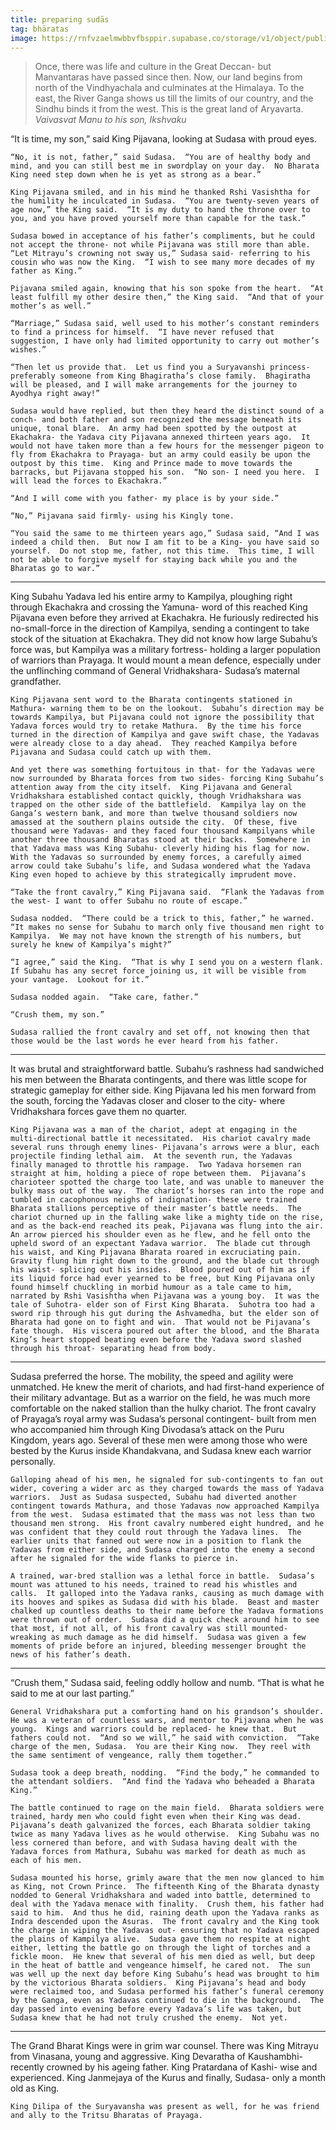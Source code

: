```yaml
---
title: preparing sudās
tag: bhāratas
image: https://rnfvzaelmwbbvfbsppir.supabase.co/storage/v1/object/public/brhatwebsite/13scrolls/palimpsest/palim38.webp
---
```


> Once, there was life and culture in the Great Deccan- but Manvantaras have passed since then.  Now, our land begins from north of the Vindhyachala and culminates at the Himalaya.  To the east, the River Ganga shows us till the limits of our country, and the Sindhu binds it from the west.  This is the great land of Aryavarta.<br><cite>Vaivasvat Manu to his son, Ikshvaku</cite>

“It is time, my son,” said King Pijavana, looking at Sudasa with proud eyes.

	“No, it is not, father,” said Sudasa.  “You are of healthy body and mind, and you can still best me in swordplay on your day.  No Bharata King need step down when he is yet as strong as a bear.”

	King Pijavana smiled, and in his mind he thanked Rshi Vasishtha for the humility he inculcated in Sudasa.  “You are twenty-seven years of age now,” the King said.  “It is my duty to hand the throne over to you, and you have proved yourself more than capable for the task.”

	Sudasa bowed in acceptance of his father’s compliments, but he could not accept the throne- not while Pijavana was still more than able.  “Let Mitrayu’s crowning not sway us,” Sudasa said- referring to his cousin who was now the King.  “I wish to see many more decades of my father as King.”

	Pijavana smiled again, knowing that his son spoke from the heart.  “At least fulfill my other desire then,” the King said.  “And that of your mother’s as well.”

	“Marriage,” Sudasa said, well used to his mother’s constant reminders to find a princess for himself.  “I have never refused that suggestion, I have only had limited opportunity to carry out mother’s wishes.”

	“Then let us provide that.  Let us find you a Suryavanshi princess- preferably someone from King Bhagiratha’s close family.  Bhagiratha will be pleased, and I will make arrangements for the journey to Ayodhya right away!”

	Sudasa would have replied, but then they heard the distinct sound of a conch- and both father and son recognized the message beneath its unique, tonal blare.  An army had been spotted by the outpost at Ekachakra- the Yadava city Pijavana annexed thirteen years ago.  It would not have taken more than a few hours for the messenger pigeon to fly from Ekachakra to Prayaga- but an army could easily be upon the outpost by this time.  King and Prince made to move towards the barracks, but Pijavana stopped his son.  “No son- I need you here.  I will lead the forces to Ekachakra.”

	“And I will come with you father- my place is by your side.”

	“No,” Pijavana said firmly- using his Kingly tone.  

	“You said the same to me thirteen years ago,” Sudasa said, “And I was indeed a child then.  But now I am fit to be a King- you have said so yourself.  Do not stop me, father, not this time.  This time, I will not be able to forgive myself for staying back while you and the Bharatas go to war.”

***

King Subahu Yadava led his entire army to Kampilya, ploughing right through Ekachakra and crossing the Yamuna- word of this reached King Pijavana even before they arrived at Ekachakra.  He furiously redirected his no-small-force in the direction of Kampilya, sending a contingent to take stock of the situation at Ekachakra.  They did not know how large Subahu’s force was, but Kampilya was a military fortress- holding a larger population of warriors than Prayaga.  It would mount a mean defence, especially under the unflinching command of General Vridhakshara- Sudasa’s maternal grandfather.

	King Pijavana sent word to the Bharata contingents stationed in Mathura- warning them to be on the lookout.  Subahu’s direction may be towards Kampilya, but Pijavana could not ignore the possibility that Yadava forces would try to retake Mathura.  By the time his force turned in the direction of Kampilya and gave swift chase, the Yadavas were already close to a day ahead.  They reached Kampilya before Pijavana and Sudasa could catch up with them.  

	And yet there was something fortuitous in that- for the Yadavas were now surrounded by Bharata forces from two sides- forcing King Subahu’s attention away from the city itself.  King Pijavana and General Vridhakshara established contact quickly, though Vridhakshara was trapped on the other side of the battlefield.  Kampilya lay on the Ganga’s western bank, and more than twelve thousand soldiers now amassed at the southern plains outside the city.  Of these, five thousand were Yadavas- and they faced four thousand Kampilyans while another three thousand Bharatas stood at their backs.  Somewhere in that Yadava mass was King Subahu- cleverly hiding his flag for now.  With the Yadavas so surrounded by enemy forces, a carefully aimed arrow could take Subahu’s life, and Sudasa wondered what the Yadava King even hoped to achieve by this strategically imprudent move.    

	“Take the front cavalry,” King Pijavana said.  “Flank the Yadavas from the west- I want to offer Subahu no route of escape.”

	Sudasa nodded.  “There could be a trick to this, father,” he warned.  “It makes no sense for Subahu to march only five thousand men right to Kampilya.  We may not have known the strength of his numbers, but surely he knew of Kampilya’s might?”

	“I agree,” said the King.  “That is why I send you on a western flank.  If Subahu has any secret force joining us, it will be visible from your vantage.  Lookout for it.”

	Sudasa nodded again.  “Take care, father.”

	“Crush them, my son.”

	Sudasa rallied the front cavalry and set off, not knowing then that those would be the last words he ever heard from his father.

***

It was brutal and straightforward battle.  Subahu’s rashness had sandwiched his men between the Bharata contingents, and there was little scope for strategic gameplay for either side.  King Pijavana led his men forward from the south, forcing the Yadavas closer and closer to the city- where Vridhakshara forces gave them no quarter.  

	King Pijavana was a man of the chariot, adept at engaging in the multi-directional battle it necessitated.  His chariot cavalry made several runs through enemy lines- Pijavana’s arrows were a blur, each projectile finding lethal aim.  At the seventh run, the Yadavas finally managed to throttle his rampage.  Two Yadava horsemen ran straight at him, holding a piece of rope between them.  Pijavana’s charioteer spotted the charge too late, and was unable to maneuver the bulky mass out of the way.  The chariot’s horses ran into the rope and tumbled in cacophonous neighs of indignation- these were trained Bharata stallions perceptive of their master’s battle needs.  The chariot churned up in the falling wake like a mighty tide on the rise, and as the back-end reached its peak, Pijavana was flung into the air.  An arrow pierced his shoulder even as he flew, and he fell onto the upheld sword of an expectant Yadava warrior.  The blade cut through his waist, and King Pijavana Bharata roared in excruciating pain.  Gravity flung him right down to the ground, and the blade cut through his waist- splicing out his insides.  Blood poured out of him as if its liquid force had ever yearned to be free, but King Pijavana only found himself chuckling in morbid humour as a tale came to him, narrated by Rshi Vasishtha when Pijavana was a young boy.  It was the tale of Suhotra- elder son of First King Bharata.  Suhotra too had a sword rip through his gut during the Ashvamedha, but the elder son of Bharata had gone on to fight and win.  That would not be Pijavana’s fate though.  His viscera poured out after the blood, and the Bharata King’s heart stopped beating even before the Yadava sword slashed through his throat- separating head from body.

***

Sudasa preferred the horse.  The mobility, the speed and agility were unmatched.  He knew the merit of chariots, and had first-hand experience of their military advantage.  But as a warrior on the field, he was much more comfortable on the naked stallion than the hulky chariot.  The front cavalry of Prayaga’s royal army was Sudasa’s personal contingent- built from men who accompanied him through King Divodasa’s attack on the Puru Kingdom, years ago.  Several of these men were among those who were bested by the Kurus inside Khandakvana, and Sudasa knew each warrior personally.  

	Galloping ahead of his men, he signaled for sub-contingents to fan out wider, covering a wider arc as they charged towards the mass of Yadava warriors.  Just as Sudasa suspected, Subahu had diverted another contingent towards Mathura, and those Yadavas now approached Kampilya from the west.  Sudasa estimated that the mass was not less than two thousand men strong.  His front cavalry numbered eight hundred, and he was confident that they could rout through the Yadava lines.  The earlier units that fanned out were now in a position to flank the Yadavas from either side, and Sudasa charged into the enemy a second after he signaled for the wide flanks to pierce in.  

	A trained, war-bred stallion was a lethal force in battle.  Sudasa’s mount was attuned to his needs, trained to read his whistles and calls.  It galloped into the Yadava ranks, causing as much damage with its hooves and spikes as Sudasa did with his blade.  Beast and master chalked up countless deaths to their name before the Yadava formations were thrown out of order.  Sudasa did a quick check around him to see that most, if not all, of his front cavalry was still mounted- wreaking as much damage as he did himself.  Sudasa was given a few moments of pride before an injured, bleeding messenger brought the news of his father’s death.

***

“Crush them,” Sudasa said, feeling oddly hollow and numb.  “That is what he said to me at our last parting.”

	General Vridhakshara put a comforting hand on his grandson’s shoulder.  He was a veteran of countless wars, and mentor to Pijavana when he was young.  Kings and warriors could be replaced- he knew that.  But fathers could not.  “And so we will,” he said with conviction.  “Take charge of the men, Sudasa.  You are their King now.  They reel with the same sentiment of vengeance, rally them together.”

	Sudasa took a deep breath, nodding.  “Find the body,” he commanded to the attendant soldiers.  “And find the Yadava who beheaded a Bharata King.”

	The battle continued to rage on the main field.  Bharata soldiers were trained, hardy men who could fight even when their King was dead.  Pijavana’s death galvanized the forces, each Bharata soldier taking twice as many Yadava lives as he would otherwise.  King Subahu was no less cornered than before, and with Sudasa having dealt with the Yadava forces from Mathura, Subahu was marked for death as much as each of his men.  

	Sudasa mounted his horse, grimly aware that the men now glanced to him as King, not Crown Prince.  The fifteenth King of the Bharata dynasty nodded to General Vridhakshara and waded into battle, determined to deal with the Yadava menace with finality.  Crush them, his father had said to him.  And thus he did, raining death upon the Yadava ranks as Indra descended upon the Asuras.  The front cavalry and the King took the charge in wiping the Yadavas out- ensuring that no Yadava escaped the plains of Kampilya alive.  Sudasa gave them no respite at night either, letting the battle go on through the light of torches and a fickle moon.  He knew that several of his men died as well, but deep in the heat of battle and vengeance himself, he cared not.  The sun was well up the next day before King Subahu’s head was brought to him by the victorious Bharata soldiers.  King Pijavana’s head and body were reclaimed too, and Sudasa performed his father’s funeral ceremony by the Ganga, even as Yadavas continued to die in the background.  The day passed into evening before every Yadava’s life was taken, but Sudasa knew that he had not truly crushed the enemy.  Not yet.

***

The Grand Bharat Kings were in grim war counsel.  There was King Mitrayu from Vinasana, young and aggressive.  King Devaratha of Kaushambhi- recently crowned by his ageing father.  King Pratardana of Kashi- wise and experienced.  King Janmejaya of the Kurus and finally, Sudasa- only a month old as King.

	King Dilipa of the Suryavansha was present as well, for he was friend and ally to the Tritsu Bharatas of Prayaga.  
